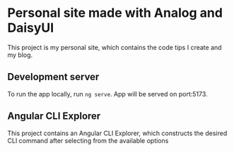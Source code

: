 # Personal site made with Analog and DaisyUI

This project is my personal site, which contains the code tips I create and my blog.

## Development server

To run the app locally, run `ng serve`. App will be served on port:5173.

## Angular CLI Explorer

This project contains an Angular CLI Explorer, which constructs the desired CLI command after selecting from the available options
